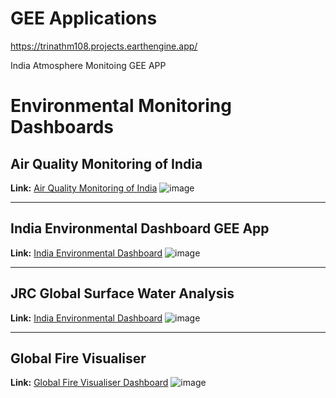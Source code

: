 # GEE Applications

https://trinathm108.projects.earthengine.app/

India Atmosphere Monitoing GEE APP

# Environmental Monitoring Dashboards

## Air Quality Monitoring of India

**Link:** [Air Quality Monitoring of India](https://trinathm108.projects.earthengine.app/view/earth-atmosphere-monitoring-of-india)
![image](https://github.com/user-attachments/assets/c3073c17-9787-4155-b20b-ee927dfd1839)

---

## India Environmental Dashboard GEE App

**Link:** [India Environmental Dashboard](https://trinathm108.projects.earthengine.app/view/india-environmental-dashboard)
![image](https://github.com/user-attachments/assets/9361f2e0-650a-4983-a27e-8127d9c9d3c3)

---

## JRC Global Surface Water Analysis

**Link:** [India Environmental Dashboard](https://trinathm108.projects.earthengine.app/view/globalsurfacewater)
![image](https://github.com/user-attachments/assets/b5e25f55-7812-4e32-a899-b1a1c9363f4e)

---

## Global Fire Visualiser
**Link:** [Global Fire Visualiser Dashboard](https://trinathm108.projects.earthengine.app/view/global-fire-visualiser)
![image](https://github.com/user-attachments/assets/2b2afae5-5047-4a0b-b464-96f974db0cef)
